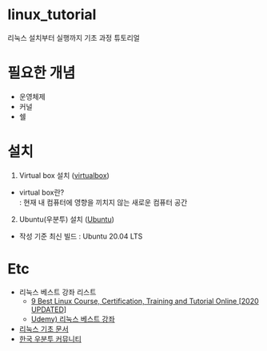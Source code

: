 # linux_tutorial
리눅스 설치부터 실행까지 기초 과정 튜토리얼

# 필요한 개념
 - 운영체제
 - 커널
 - 쉘

# 설치 
 
1. Virtual box 설치 ([virtualbox](https://www.virtualbox.org/wiki/Downloads))
 - virtual box란?  
  : 현재 내 컴퓨터에 영향을 끼치지 않는 새로운 컴퓨터 공간

2. Ubuntu(우분투) 설치 ([Ubuntu](https://ubuntu.com/download/desktop))
 - 작성 기준 최신 빌드 : Ubuntu 20.04 LTS
 
 # Etc
 * 리눅스 베스트 강좌 리스트  
   - [9 Best Linux Course, Certification, Training and Tutorial Online [2020 UPDATED]](https://digitaldefynd.com/best-linux-tutorial-certification-training-course/)
   - [Udemy) 리눅스 베스트 강좌](https://digitaldefynd.com/best-linux-tutorial-certification-training-course/)
 * [리눅스 기초 문서](https://ruinick.tistory.com/203)
 * [한국 우분투 커뮤니티](https://www.ubuntu-kr.org/)
